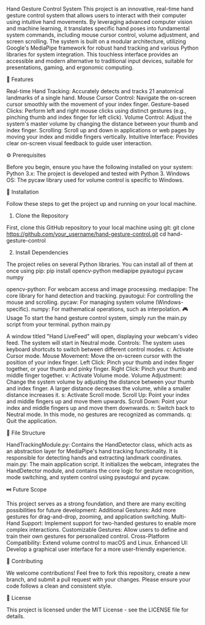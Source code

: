 Hand Gesture Control System
This project is an innovative, real-time hand gesture control system that allows users to interact with their computer using intuitive hand movements. By leveraging advanced computer vision and machine learning, it translates specific hand poses into fundamental system commands, including mouse cursor control, volume adjustment, and screen scrolling.
The system is built on a modular architecture, utilizing Google's MediaPipe framework for robust hand tracking and various Python libraries for system integration. This touchless interface provides an accessible and modern alternative to traditional input devices, suitable for presentations, gaming, and ergonomic computing.

🌟 Features

Real-time Hand Tracking: Accurately detects and tracks 21 anatomical landmarks of a single hand.
Mouse Cursor Control: Navigate the on-screen cursor smoothly with the movement of your index finger.
Gesture-based Clicks: Perform left and right mouse clicks using distinct gestures (e.g., pinching thumb and index finger for left click).
Volume Control: Adjust the system's master volume by changing the distance between your thumb and index finger.
Scrolling: Scroll up and down in applications or web pages by moving your index and middle fingers vertically.
Intuitive Interface: Provides clear on-screen visual feedback to guide user interaction.

⚙️ Prerequisites

Before you begin, ensure you have the following installed on your system:
Python 3.x: The project is developed and tested with Python 3.
Windows OS: The pycaw library used for volume control is specific to Windows.

🚀 Installation

Follow these steps to get the project up and running on your local machine.


1. Clone the Repository
   
First, clone this GitHub repository to your local machine using git:
git clone https://github.com/your_username/hand-gesture-control.git
cd hand-gesture-control


2. Install Dependencies

The project relies on several Python libraries. You can install all of them at once using pip:
pip install opencv-python mediapipe pyautogui pycaw numpy


opencv-python: For webcam access and image processing.
mediapipe: The core library for hand detection and tracking.
pyautogui: For controlling the mouse and scrolling.
pycaw: For managing system volume (Windows-specific).
numpy: For mathematical operations, such as interpolation.
🎮 Usage
To start the hand gesture control system, simply run the main.py script from your terminal.
python main.py


A window titled "Hand LiveFeed" will open, displaying your webcam's video feed. The system will start in Neutral mode.
Controls:
The system uses keyboard shortcuts to switch between different control modes.
c: Activate Cursor mode.
Mouse Movement: Move the on-screen cursor with the position of your index finger.
Left Click: Pinch your thumb and index finger together, or your thumb and pinky finger.
Right Click: Pinch your thumb and middle finger together.
v: Activate Volume mode.
Volume Adjustment: Change the system volume by adjusting the distance between your thumb and index finger. A larger distance decreases the volume, while a smaller distance increases it.
s: Activate Scroll mode.
Scroll Up: Point your index and middle fingers up and move them upwards.
Scroll Down: Point your index and middle fingers up and move them downwards.
n: Switch back to Neutral mode. In this mode, no gestures are recognized as commands.
q: Quit the application.

📂 File Structure

HandTrackingModule.py: Contains the HandDetector class, which acts as an abstraction layer for MediaPipe's hand tracking functionality. It is responsible for detecting hands and extracting landmark coordinates.
main.py: The main application script. It initializes the webcam, integrates the HandDetector module, and contains the core logic for gesture recognition, mode switching, and system control using pyautogui and pycaw.

⏭️ Future Scope

This project serves as a strong foundation, and there are many exciting possibilities for future development:
Additional Gestures: Add more gestures for drag-and-drop, zooming, and application switching.
Multi-Hand Support: Implement support for two-handed gestures to enable more complex interactions.
Customizable Gestures: Allow users to define and train their own gestures for personalized control.
Cross-Platform Compatibility: Extend volume control to macOS and Linux.
Enhanced UI: Develop a graphical user interface for a more user-friendly experience.

🤝 Contributing

We welcome contributions! Feel free to fork this repository, create a new branch, and submit a pull request with your changes. Please ensure your code follows a clean and consistent style.

📄 License

This project is licensed under the MIT License - see the LICENSE file for details.
